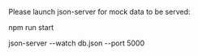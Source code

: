 Please launch json-server for mock data to be served:

npm run start

json-server --watch db.json --port 5000
